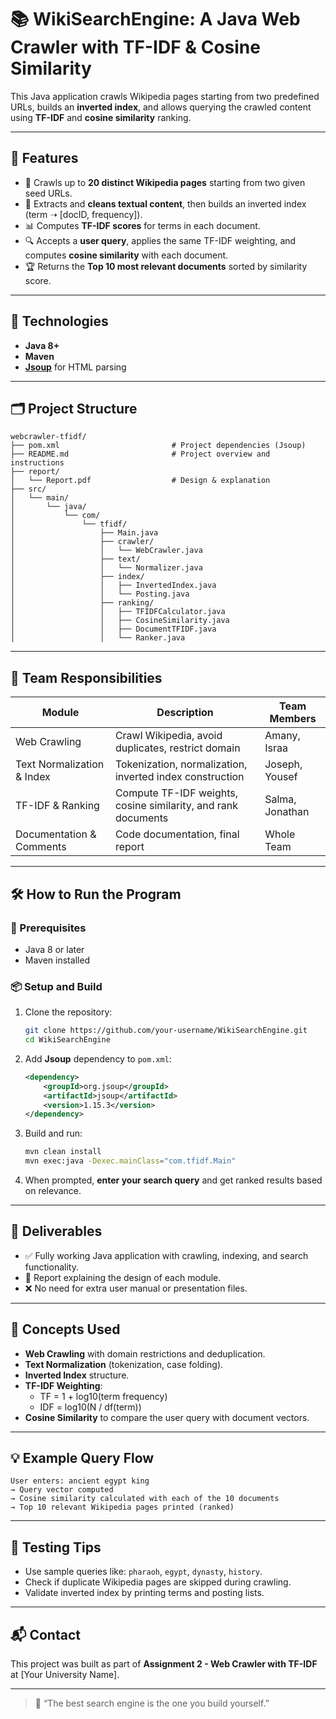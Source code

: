 # 📚 WikiSearchEngine: A Java Web Crawler with TF-IDF & Cosine Similarity

This Java application crawls Wikipedia pages starting from two predefined URLs, builds an **inverted index**, and allows querying the crawled content using **TF-IDF** and **cosine similarity** ranking.

---

## 🚀 Features

- 🔗 Crawls up to **20 distinct Wikipedia pages** starting from two given seed URLs.
- 🧹 Extracts and **cleans textual content**, then builds an inverted index (term ➝ [docID, frequency]).
- 📊 Computes **TF-IDF scores** for terms in each document.
- 🔍 Accepts a **user query**, applies the same TF-IDF weighting, and computes **cosine similarity** with each document.
- 🏆 Returns the **Top 10 most relevant documents** sorted by similarity score.

---

## 🔧 Technologies

- **Java 8+**
- **Maven**
- **[Jsoup](https://jsoup.org/)** for HTML parsing

---

## 🗂️ Project Structure

```
webcrawler-tfidf/
├── pom.xml                         # Project dependencies (Jsoup)
├── README.md                       # Project overview and instructions
├── report/
│   └── Report.pdf                  # Design & explanation
├── src/
│   └── main/
│       └── java/
│           └── com/
│               └── tfidf/
│                   ├── Main.java
│                   ├── crawler/
│                   │   └── WebCrawler.java
│                   ├── text/
│                   │   └── Normalizer.java
│                   ├── index/
│                   │   ├── InvertedIndex.java
│                   │   └── Posting.java
│                   ├── ranking/
│                   │   ├── TFIDFCalculator.java
│                   │   ├── CosineSimilarity.java
│                   │   ├── DocumentTFIDF.java
│                   │   └── Ranker.java
```

---

## 👥 Team Responsibilities

| Module                       | Description                                                         | Team Members         |
|-----------------------------|---------------------------------------------------------------------|----------------------|
| Web Crawling                | Crawl Wikipedia, avoid duplicates, restrict domain                 | Amany, Israa         |
| Text Normalization & Index  | Tokenization, normalization, inverted index construction           | Joseph, Yousef       |
| TF-IDF & Ranking            | Compute TF-IDF weights, cosine similarity, and rank documents      | Salma, Jonathan      |
| Documentation & Comments    | Code documentation, final report                                   | Whole Team           |

---

## 🛠️ How to Run the Program

### 🧱 Prerequisites

- Java 8 or later
- Maven installed

### 📦 Setup and Build

1. Clone the repository:
   ```bash
   git clone https://github.com/your-username/WikiSearchEngine.git
   cd WikiSearchEngine
   ```

2. Add **Jsoup** dependency to `pom.xml`:
   ```xml
   <dependency>
       <groupId>org.jsoup</groupId>
       <artifactId>jsoup</artifactId>
       <version>1.15.3</version>
   </dependency>
   ```

3. Build and run:
   ```bash
   mvn clean install
   mvn exec:java -Dexec.mainClass="com.tfidf.Main"
   ```

4. When prompted, **enter your search query** and get ranked results based on relevance.

---

## 📑 Deliverables

- ✅ Fully working Java application with crawling, indexing, and search functionality.
- 📄 Report explaining the design of each module.
- ❌ No need for extra user manual or presentation files.

---

## 🧠 Concepts Used

- **Web Crawling** with domain restrictions and deduplication.
- **Text Normalization** (tokenization, case folding).
- **Inverted Index** structure.
- **TF-IDF Weighting**:
  - TF = 1 + log10(term frequency)
  - IDF = log10(N / df(term))
- **Cosine Similarity** to compare the user query with document vectors.

---

## 💡 Example Query Flow

```
User enters: ancient egypt king
→ Query vector computed
→ Cosine similarity calculated with each of the 10 documents
→ Top 10 relevant Wikipedia pages printed (ranked)
```

---

## 🧪 Testing Tips

- Use sample queries like: `pharaoh`, `egypt`, `dynasty`, `history`.
- Check if duplicate Wikipedia pages are skipped during crawling.
- Validate inverted index by printing terms and posting lists.

---

## 📬 Contact

This project was built as part of **Assignment 2 - Web Crawler with TF-IDF** at [Your University Name].

---

> 💬 “The best search engine is the one you build yourself.”
